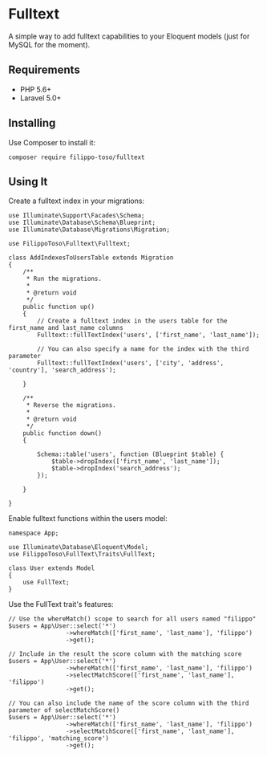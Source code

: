 # Fulltext

A simple way to add fulltext capabilities to your Eloquent models (just for MySQL for the moment).

## Requirements

- PHP 5.6+
- Laravel 5.0+

## Installing

Use Composer to install it:

```
composer require filippo-toso/fulltext
```

## Using It

Create a fulltext index in your migrations:

```
use Illuminate\Support\Facades\Schema;
use Illuminate\Database\Schema\Blueprint;
use Illuminate\Database\Migrations\Migration;

use FilippoToso\Fulltext\Fulltext;

class AddIndexesToUsersTable extends Migration
{
    /**
     * Run the migrations.
     *
     * @return void
     */
    public function up()
    {
        // Create a fulltext index in the users table for the first_name and last_name columns
        Fulltext::fullTextIndex('users', ['first_name', 'last_name']);

        // You can also specify a name for the index with the third parameter
        Fulltext::fullTextIndex('users', ['city', 'address', 'country'], 'search_address');

    }

    /**
     * Reverse the migrations.
     *
     * @return void
     */
    public function down()
    {

        Schema::table('users', function (Blueprint $table) {
            $table->dropIndex(['first_name', 'last_name']);
            $table->dropIndex('search_address');
        });

    }

}

```

Enable fulltext functions within the users model:

```
namespace App;

use Illuminate\Database\Eloquent\Model;
use FilippoToso\FullText\Traits\FullText;

class User extends Model
{
    use FullText;
}
```

Use the FullText trait's features:

```
// Use the whereMatch() scope to search for all users named "filippo"
$users = App\User::select('*')
                ->whereMatch(['first_name', 'last_name'], 'filippo')
                ->get();

// Include in the result the score column with the matching score
$users = App\User::select('*')
                ->whereMatch(['first_name', 'last_name'], 'filippo')
                ->selectMatchScore(['first_name', 'last_name'], 'filippo')
                ->get();

// You can also include the name of the score column with the third parameter of selectMatchScore()
$users = App\User::select('*')
                ->whereMatch(['first_name', 'last_name'], 'filippo')
                ->selectMatchScore(['first_name', 'last_name'], 'filippo', 'matching_score')
                ->get();

```
